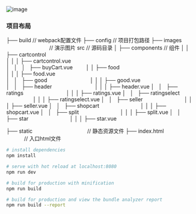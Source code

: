  ![image](https://github.com/wl001/vue2-elm/blob/master/images/elm.gif)

### 项目布局
├── build                                       // webpack配置文件
├── config                                      // 项目打包路径
├── images                                      // 演示图片
src                                             // 源码目录
│   ├── components                              // 组件
│   │   ├── cartcontrol                            
│   │   │   ├── cartcontrol.vue                  
│   │   │   ├── buyCart.vue        
│   │   ├── food                            
│   │   │   ├── food.vue                  
│   │   ├── good                            
│   │   │   ├── good.vue                  
│   │   ├── header                            
│   │   │   ├── header.vue 
│   │   ├── ratings                            
│   │   │   ├── ratings.vue 
│   │   ├── ratingselect                           
│   │   │   ├── ratingselect.vue 
│   │   ├── seller                           
│   │   │   ├── seller.vue 
│   │   ├── shopcart                           
│   │   │   ├── shopcart.vue 
│   │   ├── split                           
│   │   │   ├── split.vue 
│   │   ├── star                           
│   │   │   ├── star.vue 



├── static                                      // 静态资源文件
├── index.html                                  // 入口html文件



``` bash
# install dependencies
npm install

# serve with hot reload at localhost:8080
npm run dev

# build for production with minification
npm run build

# build for production and view the bundle analyzer report
npm run build --report
```
